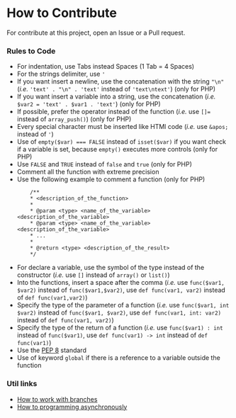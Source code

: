 # How to Contribute
For contribute at this project, open an Issue or a Pull request.

### Rules to Code

* For indentation, use Tabs instead Spaces (1 Tab = 4 Spaces)
* For the strings delimiter, use `'`
* If you want insert a newline, use the concatenation with the string `"\n"` (_i.e._ `'text' . "\n" . 'text'` instead of `'text\ntext'`) (only for PHP)
* If you want insert a variable into a string, use the concatenation (_i.e._ `$var2 = 'text' . $var1 . 'text'`) (only for PHP)
* If possible, prefer the operator instead of the function (_i.e._ use `[]=` instead of `array_push()`) (only for PHP)
* Every special character must be inserted like HTMl code (_i.e._ use `&apos;` instead of `'`)
* Use of `empty($var) === FALSE` instead of `isset($var)` if you want check if a variable is set, because `empty()` executes more controls (only for PHP)
* Use `FALSE` and `TRUE` instead of `false` and `true` (only for PHP)
* Comment all the function with extreme precision
* Use the following example to comment a function (only for PHP)
	```
		/**
		* <description_of_the_function>
		*
		* @param <type> <name_of_the_variable> <description_of_the_variable>
		* @param <type> <name_of_the_variable> <description_of_the_variable>
		* ...
		*
		* @return <type> <description_of_the_result>
		*/
	```
* For declare a variable, use the symbol of the type instead of the constructor (_i.e._ use `[]` instead of `array()` or `list()`)
* Into the functions, insert a space after the comma (_i.e._ use `func($var1, $var2)` instead of `func($var1,$var2)`, use `def func(var1, var2)` instead of `def func(var1,var2)`)
* Specify the type of the parameter of a function (_i.e._ use `func($var1, int $var2)` instead of `func($var1, $var2)`, use `def func(var1, int: var2)` instead of `def func(var1, var2)`)
* Specify the type of the return of a function (_i.e._ use `func($var1) : int` instead of `func($var1)`, use `def func(var1) -> int` instead of `def func(var1)`)
* Use the [PEP 8](https://www.python.org/dev/peps/pep-0008/) standard
* Use of keyword `global` if there is a reference to a variable outside the function

### Util links

* [How to work with branches](https://www.robinwieruch.de/git-team-workflow)
* [How to programming asynchronously](https://medium.com/@pekelny/fake-event-loop-python3-7498761af5e0)

